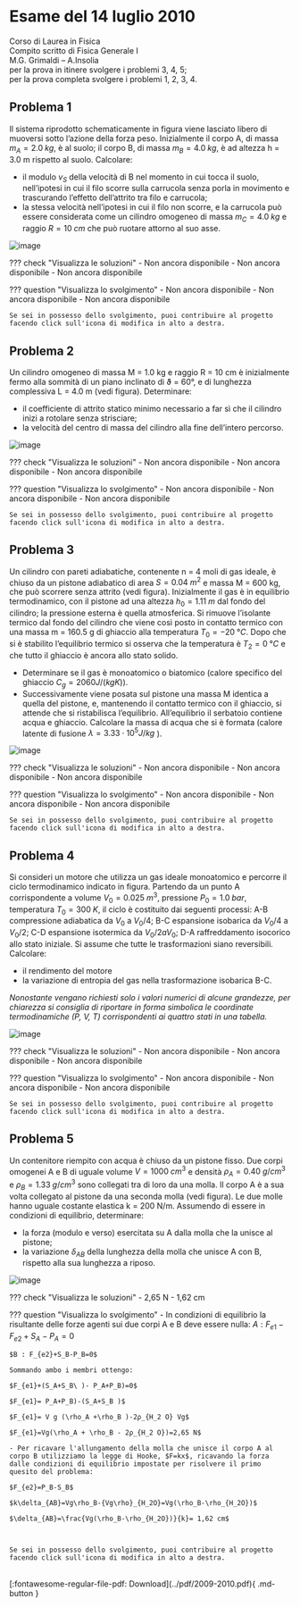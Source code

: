 # Esame del 14 luglio 2010
Corso di Laurea in Fisica <br>
Compito scritto di Fisica Generale I <br>
M.G. Grimaldi – A.Insolia <br>
per la prova in itinere svolgere i problemi 3, 4, 5; <br>
per la prova completa svolgere i problemi 1, 2, 3, 4. <br>

## Problema 1
Il sistema riprodotto schematicamente in figura viene lasciato libero di muoversi sotto l’azione della forza peso. Inizialmente il corpo A, di massa $m_A = 2.0 \; kg$, è al suolo; il corpo B, di massa $m_B = 4.0 \; kg$, è ad altezza h = 3.0 m rispetto al suolo. Calcolare:

- il modulo $v_S$ della velocità di B nel momento in cui tocca il suolo, nell’ipotesi in cui il filo scorre sulla carrucola senza porla in movimento e trascurando l’effetto dell’attrito tra filo e carrucola;
- la stessa velocità nell’ipotesi in cui il filo non scorre, e la carrucola può essere considerata come un cilindro omogeneo di massa $m_C = 4.0 \; kg$ e raggio $R = 10 \; cm$ che può ruotare attorno al suo asse.

![image](https://user-images.githubusercontent.com/77018886/153301910-d6c427a4-f3f9-4c98-9a03-8162fb98be4f.png)

??? check "Visualizza le soluzioni"
    - Non ancora disponibile
    - Non ancora disponibile
    - Non ancora disponibile

??? question "Visualizza lo svolgimento"
    - Non ancora disponibile
    - Non ancora disponibile
    - Non ancora disponibile
    
    Se sei in possesso dello svolgimento, puoi contribuire al progetto facendo click sull'icona di modifica in alto a destra.

## Problema 2
Un cilindro omogeneo di massa M = 1.0 kg e raggio R = 10 cm è inizialmente fermo alla sommità di un piano inclinato di ϑ = 60°, e di lunghezza complessiva L = 4.0 m (vedi figura). Determinare:

- il coefficiente di attrito statico minimo necessario a far sì che il cilindro inizi a rotolare senza strisciare;
- la velocità del centro di massa del cilindro alla fine dell’intero percorso.

![image](https://user-images.githubusercontent.com/77018886/153301942-5ce36d36-8520-4c37-9be3-0fcb2fab5d0e.png)

??? check "Visualizza le soluzioni"
    - Non ancora disponibile
    - Non ancora disponibile
    - Non ancora disponibile

??? question "Visualizza lo svolgimento"
    - Non ancora disponibile
    - Non ancora disponibile
    - Non ancora disponibile
    
    Se sei in possesso dello svolgimento, puoi contribuire al progetto facendo click sull'icona di modifica in alto a destra.

## Problema 3
Un cilindro con pareti adiabatiche, contenente n = 4 moli di gas ideale, è chiuso da un pistone adiabatico di area $S = 0.04 \; m^2$ e massa M = 600 kg, che può scorrere senza attrito (vedi figura). Inizialmente il gas è in equilibrio termodinamico, con il pistone ad una altezza $h_0 = 1.11 \; m$ dal fondo del cilindro; la pressione esterna è quella atmosferica. Si rimuove l’isolante termico dal fondo del cilindro che viene così posto in contatto termico con una massa m = 160.5 g di ghiaccio alla temperatura $T_0 = -20 \; °C$. Dopo che si è stabilito l’equilibrio termico si osserva che la temperatura è $T_2 = 0 \; °C$ e che tutto il ghiaccio è ancora allo stato solido.

- Determinare se il gas è monoatomico o biatomico (calore specifico del ghiaccio $C_g = 2060 J/(kg K)$).
- Successivamente viene posata sul pistone una massa M identica a quella del pistone, e, mantenendo il contatto termico con il ghiaccio, si attende che si ristabilisca l’equilibrio. All’equilibrio il serbatoio contiene acqua e ghiaccio. Calcolare la massa di acqua che si è formata (calore latente di fusione $λ = 3.33 \cdot 10^5 J/kg$ ).

![image](https://user-images.githubusercontent.com/77018886/153302022-0f73668a-c1ae-45c8-867e-00feb8c4fce6.png)

??? check "Visualizza le soluzioni"
    - Non ancora disponibile
    - Non ancora disponibile
    - Non ancora disponibile

??? question "Visualizza lo svolgimento"
    - Non ancora disponibile
    - Non ancora disponibile
    - Non ancora disponibile
    
    Se sei in possesso dello svolgimento, puoi contribuire al progetto facendo click sull'icona di modifica in alto a destra.

## Problema 4
Si consideri un motore che utilizza un gas ideale monoatomico e percorre il ciclo termodinamico indicato in figura. Partendo da un punto A corrispondente a volume $V_0 = 0.025 \; m^3$, pressione $P_0 = 1.0 \; bar$, temperatura $T_0 = 300 \; K$, il ciclo è costituito dai seguenti processi:
A-B compressione adiabatica da $V_0$ a $V_0/4$;
B-C espansione isobarica da $V_0/4$ a $V_0/2$;
C-D espansione isotermica da $V_0/2 a V_0$;
D-A raffreddamento isocorico allo stato iniziale.
Si assume che tutte le trasformazioni siano reversibili.
Calcolare:

- il rendimento del motore
- la variazione di entropia del gas nella trasformazione isobarica B-C. 

*Nonostante vengano richiesti solo i valori numerici di alcune grandezze, per chiarezza si consiglia di riportare in forma simbolica le coordinate termodinamiche (P, V, T) corrispondenti ai quattro stati in una tabella.*

![image](https://user-images.githubusercontent.com/77018886/153302064-740a33d1-4e03-4bb0-84a5-1135abd7821d.png)

??? check "Visualizza le soluzioni"
    - Non ancora disponibile
    - Non ancora disponibile
    - Non ancora disponibile

??? question "Visualizza lo svolgimento"
    - Non ancora disponibile
    - Non ancora disponibile
    - Non ancora disponibile
    
    Se sei in possesso dello svolgimento, puoi contribuire al progetto facendo click sull'icona di modifica in alto a destra.

## Problema 5
Un contenitore riempito con acqua è chiuso da un pistone fisso. Due corpi omogenei A e B di uguale volume $V = 1000 \; cm^3$ e densità $ρ_A = 0.40 \; g/cm^3$ e $ρ_B = 1.33 \; g/cm^3$ sono collegati tra di loro da una molla. Il corpo A è a sua volta collegato al pistone da una seconda molla (vedi figura). Le due molle hanno uguale costante elastica k = 200 N/m. Assumendo di essere in condizioni di equilibrio, determinare:

- la forza (modulo e verso) esercitata su A dalla molla che la unisce al pistone;
- la variazione $δ_{AB}$ della lunghezza della molla che unisce A con B, rispetto alla sua lunghezza a riposo.

![image](https://user-images.githubusercontent.com/77018886/153302094-192ea619-29d8-4afe-a8b8-50930432d323.png)

??? check "Visualizza le soluzioni"
    - 2,65 N
    - 1,62 cm


??? question "Visualizza lo svolgimento"
    - In condizioni di equilibrio la risultante delle forze agenti sui due corpi A e B deve essere nulla:
    $A : F_{e1}-F_{e2}+S_A-P_A=0$
    
    $B : F_{e2}+S_B-P_B=0$
    
    Sommando ambo i membri ottengo:
    
    $F_{e1}+(S_A+S_B\ )- P_A+P_B)=0$
    
    $F_{e1}= P_A+P_B)-(S_A+S_B )$
    
    $F_{e1}= V g (\rho_A +\rho_B )-2ρ_{H_2 O} Vg$
    
    $F_{e1}=Vg(\rho_A + \rho_B - 2ρ_{H_2 O})=2,65 N$
    
    - Per ricavare l'allungamento della molla che unisce il corpo A al corpo B utilizziamo la legge di Hooke, $F=kx$, ricavando la forza dalle condizioni di equilibrio impostate per risolvere il primo quesito del problema:
    
    $F_{e2}=P_B-S_B$
    
    $k\delta_{AB}=Vg\rho_B-{Vg\rho}_{H_2O}=Vg(\rho_B-\rho_{H_2O})$
    
    $\delta_{AB}=\frac{Vg(\rho_B-\rho_{H_2O})}{k}= 1,62 cm$
    
    
    
    Se sei in possesso dello svolgimento, puoi contribuire al progetto facendo click sull'icona di modifica in alto a destra.

<br>
[:fontawesome-regular-file-pdf: Download](../pdf/2009-2010.pdf){ .md-button }
